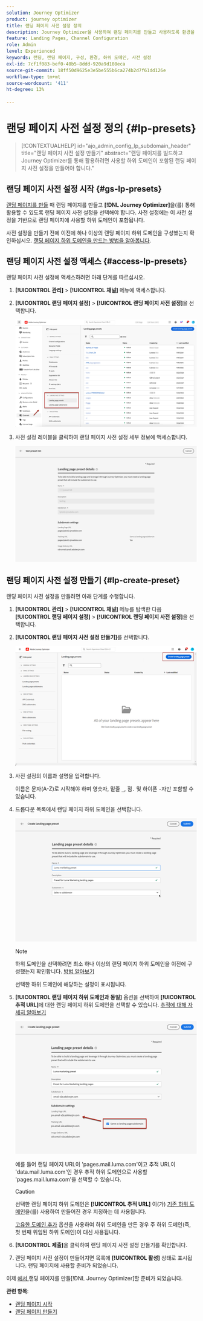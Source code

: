 ```yaml
---
solution: Journey Optimizer
product: journey optimizer
title: 랜딩 페이지 사전 설정 정의
description: Journey Optimizer을 사용하여 랜딩 페이지를 만들고 사용하도록 환경을 구성하는 방법에 대해 알아봅니다
feature: Landing Pages, Channel Configuration
role: Admin
level: Experienced
keywords: 랜딩, 랜딩 페이지, 구성, 환경, 하위 도메인, 사전 설정
exl-id: 7cf1f083-bef0-40b5-8ddd-920a9d108eca
source-git-commit: 18ff50d9625e3e5be555b6ca274b2d7f61dd126e
workflow-type: tm+mt
source-wordcount: '411'
ht-degree: 13%

---
```


# 랜딩 페이지 사전 설정 정의 {#lp-presets}

>[!CONTEXTUALHELP]
>id="ajo_admin_config_lp_subdomain_header"
>title="랜딩 페이지 사전 설정 만들기"
>abstract="랜딩 페이지를 빌드하고 Journey Optimizer를 통해 활용하려면 사용할 하위 도메인이 포함된 랜딩 페이지 사전 설정을 만들어야 합니다."

## 랜딩 페이지 사전 설정 시작 {#gs-lp-presets}

[랜딩 페이지를 만들](../landing-pages/create-lp.md#create-a-lp) 때 랜딩 페이지를 만들고 **[!DNL Journey Optimizer]**&#x200B;을(를) 통해 활용할 수 있도록 랜딩 페이지 사전 설정을 선택해야 합니다. 사전 설정에는 이 사전 설정을 기반으로 랜딩 페이지에 사용할 하위 도메인이 포함됩니다.

사전 설정을 만들기 전에 이전에 하나 이상의 랜딩 페이지 하위 도메인을 구성했는지 확인하십시오. [랜딩 페이지 하위 도메인을 만드는 방법을 알아봅니다](lp-subdomains.md).

## 랜딩 페이지 사전 설정 액세스 {#access-lp-presets}

랜딩 페이지 사전 설정에 액세스하려면 아래 단계를 따르십시오.

1. **[!UICONTROL 관리]** > **[!UICONTROL 채널]** 메뉴에 액세스합니다.

1. **[!UICONTROL 랜딩 페이지 설정]** > **[!UICONTROL 랜딩 페이지 사전 설정]**&#x200B;을 선택합니다.

   ![](assets/lp_presets-access.png)

1. 사전 설정 레이블을 클릭하여 랜딩 페이지 사전 설정 세부 정보에 액세스합니다.

   ![](assets/lp_preset-details.png)

## 랜딩 페이지 사전 설정 만들기 {#lp-create-preset}

랜딩 페이지 사전 설정을 만들려면 아래 단계를 수행합니다.

1. **[!UICONTROL 관리]** > **[!UICONTROL 채널]** 메뉴를 탐색한 다음 **[!UICONTROL 랜딩 페이지 설정]** > **[!UICONTROL 랜딩 페이지 사전 설정]**&#x200B;을 선택합니다.

1. **[!UICONTROL 랜딩 페이지 사전 설정 만들기]**&#x200B;를 선택합니다.

   ![](assets/lp_create-preset-temp.png)

1. 사전 설정의 이름과 설명을 입력합니다.

   이름은 문자(A-Z)로 시작해야 하며 영숫자, 밑줄 `_`, 점`.` 및 하이픈 `-`자만 포함할 수 있습니다.

1. 드롭다운 목록에서 랜딩 페이지 하위 도메인을 선택합니다.

   ![](assets/lp_preset-subdomain.png)

   >[!NOTE]
   >
   >하위 도메인을 선택하려면 최소 하나 이상의 랜딩 페이지 하위 도메인을 이전에 구성했는지 확인합니다. [방법 알아보기](lp-subdomains.md)

   선택한 하위 도메인에 해당하는 설정이 표시됩니다.

1. **[!UICONTROL 랜딩 페이지 하위 도메인과 동일]** 옵션을 선택하여 **[!UICONTROL 추적 URL]**&#x200B;에 대한 랜딩 페이지 하위 도메인을 선택할 수 있습니다. [추적에 대해 자세히 알아보기](../email/message-tracking.md)

   ![](assets/lp_preset-subdomain-settings-same.png)

   예를 들어 랜딩 페이지 URL이 &#39;pages.mail.luma.com&#39;이고 추적 URL이 &#39;data.mail.luma.com&#39;인 경우 추적 하위 도메인으로 사용할 &#39;pages.mail.luma.com&#39;을 선택할 수 있습니다.

   >[!CAUTION]
   >
   >선택한 랜딩 페이지 하위 도메인은 **[!UICONTROL 추적 URL]** <!--and **[!UICONTROL Image Delivery URL]** -->이(가) [기존 하위 도메인](lp-subdomains.md#lp-use-existing-subdomain)을(를) 사용하여 만들어진 경우 지정하는 데 사용됩니다.
   >
   >[고유한 도메인 추가](lp-subdomains.md#lp-configure-new-subdomain) 옵션을 사용하여 하위 도메인을 만든 경우 주 하위 도메인(즉, 첫 번째 위임된 하위 도메인)이 대신 사용됩니다.

1. **[!UICONTROL 제출]**&#x200B;을 클릭하여 랜딩 페이지 사전 설정 만들기를 확인합니다. <!--You can also save the preset as draft and resume its configuration later on.-->

   <!--![](assets/lp_preset-subdomain-settings-submit.png)-->

1. 랜딩 페이지 사전 설정이 만들어지면 목록에 **[!UICONTROL 활성]** 상태로 표시됩니다. 랜딩 페이지에 사용할 준비가 되었습니다.

이제 [에서 ](../landing-pages/create-lp.md)랜딩 페이지를 만들[!DNL Journey Optimizer]할 준비가 되었습니다.
<!--
>[!NOTE]
>
>Learn how to create channel configurations for push notifications and emails in [this section](channel-surfaces.md).-->

**관련 항목**:

* [랜딩 페이지 시작](../landing-pages/get-started-lp.md)
* [랜딩 페이지 만들기](../landing-pages/create-lp.md#create-a-lp)
